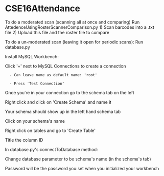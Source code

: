 # CSE16Attendance

To do a moderated scan (scanning all at once and comparing)
  Run AttedenceUsingRosterScannerComparison.py
        1) Scan barcodes into a .txt file
        2) Upload this file and the roster file to compare

To do a un-moderated scan (leaving it open for periodic scans): 
  Run database.py
  
  Install MySQL Workbench:
  
  Click '+' next to MySQL Connections to create a connection
  
      - Can leave name as default name: 'root'
        
      - Press 'Test Connection'
        
  Once you're in your connection go to the schema tab on the left
  
  Right click and click on 'Create Schema' and name it
  
  Your schema should show up in the left hand schema tab
  
  Click on your schema's name
  
  Right click on tables and go to 'Create Table'
  
  Title the column ID
  
  

  In database.py's connectToDatabase method:
  
  Change database parameter to be schema's name (in the schema's tab)

Password will be the password you set when you initialized your workbench



